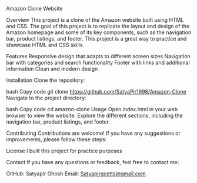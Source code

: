 Amazon Clone Website

Overview
This project is a clone of the Amazon website built using HTML and CSS. The goal of this project is to replicate the layout and design of the Amazon homepage and some of its key components, such as the navigation bar, product listings, and footer. This project is a great way to practice and showcase HTML and CSS skills.

Features
Responsive design that adapts to different screen sizes
Navigation bar with categories and search functionality
Footer with links and additional information
Clean and modern design

Installation
Clone the repository:

bash
Copy code
git clone https://github.com/SatyaPir1998/Amazon-Clone
Navigate to the project directory:

bash
Copy code
cd amazon-clone
Usage
Open index.html in your web browser to view the website.
Explore the different sections, including the navigation bar, product listings, and footer.

Contributing
Contributions are welcome! If you have any suggestions or improvements, please follow these steps:

License
I built this project for practice purposes

Contact
If you have any questions or feedback, feel free to contact me:

GitHub: Satyapir Ghosh
Email: Satyapirgcetts@gmail.com
